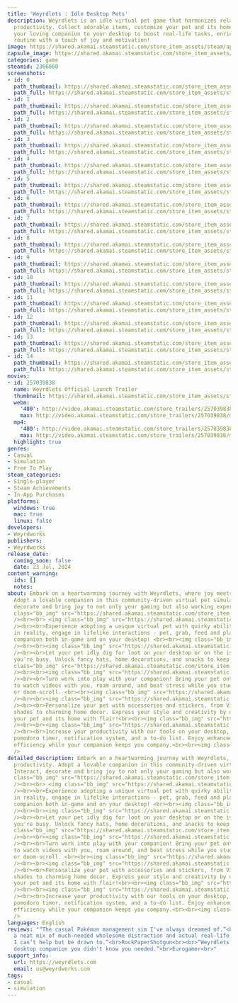 ```yaml
---
title: 'Weyrdlets : Idle Desktop Pets'
description: Weyrdlets is an idle virtual pet game that harmonizes relaxation with
  productivity. Collect adorable items, customize your pet and its home, and bring
  your loving companion to your desktop to boost real-life tasks, enriching your daily
  routine with a touch of joy and motivation!
image: https://shared.akamai.steamstatic.com/store_item_assets/steam/apps/2366060/header.jpg?t=1731292577
capsule_image: https://shared.akamai.steamstatic.com/store_item_assets/steam/apps/2366060/f9a32d9ee8b0d5632585585f28752f833fb9c4ce/capsule_231x87.jpg?t=1731292577
categories: game
steamid: 2366060
screenshots:
- id: 0
  path_thumbnail: https://shared.akamai.steamstatic.com/store_item_assets/steam/apps/2366060/ss_a1c82dfb717c3403722b4673d2cbb55d5ec5576d.600x338.jpg?t=1731292577
  path_full: https://shared.akamai.steamstatic.com/store_item_assets/steam/apps/2366060/ss_a1c82dfb717c3403722b4673d2cbb55d5ec5576d.1920x1080.jpg?t=1731292577
- id: 1
  path_thumbnail: https://shared.akamai.steamstatic.com/store_item_assets/steam/apps/2366060/ss_d94374610c80e71ecf994824ffb766fb42e1f589.600x338.jpg?t=1731292577
  path_full: https://shared.akamai.steamstatic.com/store_item_assets/steam/apps/2366060/ss_d94374610c80e71ecf994824ffb766fb42e1f589.1920x1080.jpg?t=1731292577
- id: 2
  path_thumbnail: https://shared.akamai.steamstatic.com/store_item_assets/steam/apps/2366060/ss_0ea0c9c41a330361115b15e5827d5824d77b7451.600x338.jpg?t=1731292577
  path_full: https://shared.akamai.steamstatic.com/store_item_assets/steam/apps/2366060/ss_0ea0c9c41a330361115b15e5827d5824d77b7451.1920x1080.jpg?t=1731292577
- id: 3
  path_thumbnail: https://shared.akamai.steamstatic.com/store_item_assets/steam/apps/2366060/ss_9d912842befa7ba9078c41cad673984fd3eb733d.600x338.jpg?t=1731292577
  path_full: https://shared.akamai.steamstatic.com/store_item_assets/steam/apps/2366060/ss_9d912842befa7ba9078c41cad673984fd3eb733d.1920x1080.jpg?t=1731292577
- id: 4
  path_thumbnail: https://shared.akamai.steamstatic.com/store_item_assets/steam/apps/2366060/ss_18d46296be0f645e47643deb90c99f3661e2acb4.600x338.jpg?t=1731292577
  path_full: https://shared.akamai.steamstatic.com/store_item_assets/steam/apps/2366060/ss_18d46296be0f645e47643deb90c99f3661e2acb4.1920x1080.jpg?t=1731292577
- id: 5
  path_thumbnail: https://shared.akamai.steamstatic.com/store_item_assets/steam/apps/2366060/ss_51c685e0c10fb2a3490c7afbed108a09de7569a1.600x338.jpg?t=1731292577
  path_full: https://shared.akamai.steamstatic.com/store_item_assets/steam/apps/2366060/ss_51c685e0c10fb2a3490c7afbed108a09de7569a1.1920x1080.jpg?t=1731292577
- id: 6
  path_thumbnail: https://shared.akamai.steamstatic.com/store_item_assets/steam/apps/2366060/ss_72590654e34434bd7127d793579db16d182d7d87.600x338.jpg?t=1731292577
  path_full: https://shared.akamai.steamstatic.com/store_item_assets/steam/apps/2366060/ss_72590654e34434bd7127d793579db16d182d7d87.1920x1080.jpg?t=1731292577
- id: 7
  path_thumbnail: https://shared.akamai.steamstatic.com/store_item_assets/steam/apps/2366060/ss_cc289f59fbdc018b1c38fc17940346f9dc70cd74.600x338.jpg?t=1731292577
  path_full: https://shared.akamai.steamstatic.com/store_item_assets/steam/apps/2366060/ss_cc289f59fbdc018b1c38fc17940346f9dc70cd74.1920x1080.jpg?t=1731292577
- id: 8
  path_thumbnail: https://shared.akamai.steamstatic.com/store_item_assets/steam/apps/2366060/ss_422e55752b218db3d48191371849a6837121aba6.600x338.jpg?t=1731292577
  path_full: https://shared.akamai.steamstatic.com/store_item_assets/steam/apps/2366060/ss_422e55752b218db3d48191371849a6837121aba6.1920x1080.jpg?t=1731292577
- id: 9
  path_thumbnail: https://shared.akamai.steamstatic.com/store_item_assets/steam/apps/2366060/ss_1f52c599cdc274c0c1d399e4bf81a19dca1ff079.600x338.jpg?t=1731292577
  path_full: https://shared.akamai.steamstatic.com/store_item_assets/steam/apps/2366060/ss_1f52c599cdc274c0c1d399e4bf81a19dca1ff079.1920x1080.jpg?t=1731292577
- id: 10
  path_thumbnail: https://shared.akamai.steamstatic.com/store_item_assets/steam/apps/2366060/ss_22755acec957324c51cfbef9b16240e413c81dc4.600x338.jpg?t=1731292577
  path_full: https://shared.akamai.steamstatic.com/store_item_assets/steam/apps/2366060/ss_22755acec957324c51cfbef9b16240e413c81dc4.1920x1080.jpg?t=1731292577
- id: 11
  path_thumbnail: https://shared.akamai.steamstatic.com/store_item_assets/steam/apps/2366060/ss_b23a2104eeffa8952c193d9d04446ebff17178c2.600x338.jpg?t=1731292577
  path_full: https://shared.akamai.steamstatic.com/store_item_assets/steam/apps/2366060/ss_b23a2104eeffa8952c193d9d04446ebff17178c2.1920x1080.jpg?t=1731292577
- id: 12
  path_thumbnail: https://shared.akamai.steamstatic.com/store_item_assets/steam/apps/2366060/ss_0474954821a6dc8f3ae19011d6d48b815a677b13.600x338.jpg?t=1731292577
  path_full: https://shared.akamai.steamstatic.com/store_item_assets/steam/apps/2366060/ss_0474954821a6dc8f3ae19011d6d48b815a677b13.1920x1080.jpg?t=1731292577
- id: 13
  path_thumbnail: https://shared.akamai.steamstatic.com/store_item_assets/steam/apps/2366060/ss_237e6b1ec94c46c88ed614af5109b72cafa715a9.600x338.jpg?t=1731292577
  path_full: https://shared.akamai.steamstatic.com/store_item_assets/steam/apps/2366060/ss_237e6b1ec94c46c88ed614af5109b72cafa715a9.1920x1080.jpg?t=1731292577
- id: 14
  path_thumbnail: https://shared.akamai.steamstatic.com/store_item_assets/steam/apps/2366060/ss_24dbccd735b300d6e54890b32053433bdac50825.600x338.jpg?t=1731292577
  path_full: https://shared.akamai.steamstatic.com/store_item_assets/steam/apps/2366060/ss_24dbccd735b300d6e54890b32053433bdac50825.1920x1080.jpg?t=1731292577
movies:
- id: 257039838
  name: Weyrdlets Official Launch Trailer
  thumbnail: https://shared.akamai.steamstatic.com/store_item_assets/steam/apps/257039838/movie.293x165.jpg?t=1721733325
  webm:
    '480': http://video.akamai.steamstatic.com/store_trailers/257039838/movie480_vp9.webm?t=1721733325
    max: http://video.akamai.steamstatic.com/store_trailers/257039838/movie_max_vp9.webm?t=1721733325
  mp4:
    '480': http://video.akamai.steamstatic.com/store_trailers/257039838/movie480.mp4?t=1721733325
    max: http://video.akamai.steamstatic.com/store_trailers/257039838/movie_max.mp4?t=1721733325
  highlight: true
genres:
- Casual
- Simulation
- Free To Play
steam_categories:
- Single-player
- Steam Achievements
- In-App Purchases
platforms:
  windows: true
  mac: true
  linux: false
developers:
- Weyrdworks
publishers:
- Weyrdworks
release_date:
  coming_soon: false
  date: 23 Jul, 2024
content_warning:
  ids: []
  notes:
about: Embark on a heartwarming journey with Weyrdlets, where joy meets productivity.
  Adopt a lovable companion in this community-driven virtual pet simulator. Interact,
  decorate and bring joy to not only your gaming but also working experience.<br><br><img
  class="bb_img" src="https://shared.akamai.steamstatic.com/store_item_assets/steam/apps/2366060/extras/RunAroundTitleLoop.gif?t=1731292577"
  /><br><br> <img class="bb_img" src="https://shared.akamai.steamstatic.com/store_item_assets/steam/apps/2366060/extras/SteamPageHeaderContent-02.png?t=1731292577"
  /><br><br>Experience adopting a unique virtual pet with quirky abilities. Just like
  in reality, engage in lifelike interactions - pet, grab, feed and play with your
  companion both in-game and on your desktop! <br><br><img class="bb_img" src="https://shared.akamai.steamstatic.com/store_item_assets/steam/apps/2366060/extras/adopt_and_interact_new_new.gif?t=1731292577"
  /><br><br><img class="bb_img" src="https://shared.akamai.steamstatic.com/store_item_assets/steam/apps/2366060/extras/SteamPageHeaderContent.png?t=1731292577"
  /><br><br>Let your pet idly dig for loot on your desktop or on the island while
  you're busy. Unlock fancy hats, home decorations, and snacks to keep your pet happy.<br><br><img
  class="bb_img" src="https://shared.akamai.steamstatic.com/store_item_assets/steam/apps/2366060/extras/dig_gif.gif?t=1731292577"
  /><br><br><img class="bb_img" src="https://shared.akamai.steamstatic.com/store_item_assets/steam/apps/2366060/extras/SteamPageHeaderContent-03.png?t=1731292577"
  /><br><br>Turn work into play with your companion! Bring your pet onto the desktop
  to watch videos with you, roam around, and beat stress while you study, Netflix,
  or doom-scroll. <br><br><img class="bb_img" src="https://shared.akamai.steamstatic.com/store_item_assets/steam/apps/2366060/extras/only_desktop_interaction.gif?t=1731292577"
  /><br><br><img class="bb_img" src="https://shared.akamai.steamstatic.com/store_item_assets/steam/apps/2366060/extras/SteamPageHeaderContent-04.png?t=1731292577"
  /><br><br>Personalize your pet with accessories and stickers, from Viking hats and
  shades to charming home decor. Express your style and creativity by decorating both
  your pet and its home with flair!<br><br><img class="bb_img" src="https://shared.akamai.steamstatic.com/store_item_assets/steam/apps/2366060/extras/customization.gif?t=1731292577"
  /><br><br><img class="bb_img" src="https://shared.akamai.steamstatic.com/store_item_assets/steam/apps/2366060/extras/SteamPageHeaderContent-05.png?t=1731292577"
  /><br><br>Increase your productivity with our tools on your desktop, including a
  pomodoro timer, notification system, and a to-do list. Enjoy enhanced focus and
  efficiency while your companion keeps you company.<br><br><img class="bb_img" src="https://shared.akamai.steamstatic.com/store_item_assets/steam/apps/2366060/extras/only_productivity_tools.gif?t=1731292577"
  />
detailed_description: Embark on a heartwarming journey with Weyrdlets, where joy meets
  productivity. Adopt a lovable companion in this community-driven virtual pet simulator.
  Interact, decorate and bring joy to not only your gaming but also working experience.<br><br><img
  class="bb_img" src="https://shared.akamai.steamstatic.com/store_item_assets/steam/apps/2366060/extras/RunAroundTitleLoop.gif?t=1731292577"
  /><br><br> <img class="bb_img" src="https://shared.akamai.steamstatic.com/store_item_assets/steam/apps/2366060/extras/SteamPageHeaderContent-02.png?t=1731292577"
  /><br><br>Experience adopting a unique virtual pet with quirky abilities. Just like
  in reality, engage in lifelike interactions - pet, grab, feed and play with your
  companion both in-game and on your desktop! <br><br><img class="bb_img" src="https://shared.akamai.steamstatic.com/store_item_assets/steam/apps/2366060/extras/adopt_and_interact_new_new.gif?t=1731292577"
  /><br><br><img class="bb_img" src="https://shared.akamai.steamstatic.com/store_item_assets/steam/apps/2366060/extras/SteamPageHeaderContent.png?t=1731292577"
  /><br><br>Let your pet idly dig for loot on your desktop or on the island while
  you're busy. Unlock fancy hats, home decorations, and snacks to keep your pet happy.<br><br><img
  class="bb_img" src="https://shared.akamai.steamstatic.com/store_item_assets/steam/apps/2366060/extras/dig_gif.gif?t=1731292577"
  /><br><br><img class="bb_img" src="https://shared.akamai.steamstatic.com/store_item_assets/steam/apps/2366060/extras/SteamPageHeaderContent-03.png?t=1731292577"
  /><br><br>Turn work into play with your companion! Bring your pet onto the desktop
  to watch videos with you, roam around, and beat stress while you study, Netflix,
  or doom-scroll. <br><br><img class="bb_img" src="https://shared.akamai.steamstatic.com/store_item_assets/steam/apps/2366060/extras/only_desktop_interaction.gif?t=1731292577"
  /><br><br><img class="bb_img" src="https://shared.akamai.steamstatic.com/store_item_assets/steam/apps/2366060/extras/SteamPageHeaderContent-04.png?t=1731292577"
  /><br><br>Personalize your pet with accessories and stickers, from Viking hats and
  shades to charming home decor. Express your style and creativity by decorating both
  your pet and its home with flair!<br><br><img class="bb_img" src="https://shared.akamai.steamstatic.com/store_item_assets/steam/apps/2366060/extras/customization.gif?t=1731292577"
  /><br><br><img class="bb_img" src="https://shared.akamai.steamstatic.com/store_item_assets/steam/apps/2366060/extras/SteamPageHeaderContent-05.png?t=1731292577"
  /><br><br>Increase your productivity with our tools on your desktop, including a
  pomodoro timer, notification system, and a to-do list. Enjoy enhanced focus and
  efficiency while your companion keeps you company.<br><br><img class="bb_img" src="https://shared.akamai.steamstatic.com/store_item_assets/steam/apps/2366060/extras/only_productivity_tools.gif?t=1731292577"
  />
languages: English
reviews: "“The casual Pokémon management sim I've always dreamed of.”<br>VideoGamer<br><br>“It’s
  a neat mix of much-needed wholesome distraction and actual real-life utility that
  I can’t help but be drawn to.”<br>RockPaperShotgun<br><br>“Weyrdlets is the virtual
  desktop companion you didn't know you needed.”<br>Eurogamer<br>"
support_info:
  url: https://weyrdlets.com
  email: us@weyrdworks.com
tags:
- casual
- simulation
---
```


